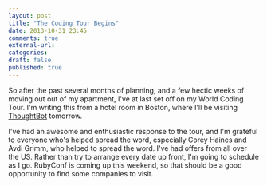 ```yaml
---
layout: post
title: "The Coding Tour Begins"
date: 2013-10-31 23:45
comments: true
external-url:
categories:
draft: false
published: true
---
```

So after the past several months of planning, and a few hectic weeks of moving out out of my apartment, I've at last set off on my World Coding Tour. I'm writing this from a hotel room in Boston, where I'll be visiting [ThoughtBot](http://thoughtbot.com/) tomorrow.

I've had an awesome and enthusiastic response to the tour, and I'm grateful to everyone who's helped spread the word, especially Corey Haines and Avdi Grimm, who helped to spread the word. I've had offers from all over the US. Rather than try to arrange every date up front, I'm going to schedule as I go. RubyConf is coming up this weekend, so that should be a good opportunity to find some companies to visit.
